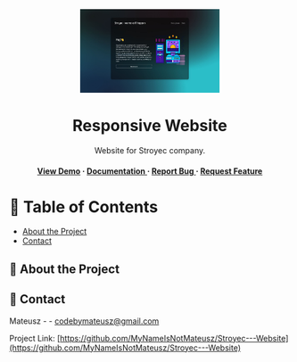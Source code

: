 <div align='center'>

<img src=https://raw.githubusercontent.com/MyNameIsNotMateusz/Stroyec---Website/main/images/preview.JPG alt="logo" width=250 height=150 />

<h1>Responsive Website</h1>
<p>Website for Stroyec company.</p>

<h4> <a href=https://mynameisnotmateusz.github.io/Stroyec---Website/>View Demo</a> <span> · </span> <a href="https://github.com/Mateusz Otorowski/Stroyec Website/blob/master/README.md"> Documentation </a> <span> · </span> <a href="https://github.com/Mateusz Otorowski/Stroyec Website/issues"> Report Bug </a> <span> · </span> <a href="https://github.com/Mateusz Otorowski/Stroyec Website/issues"> Request Feature </a> </h4>


</div>

# :notebook_with_decorative_cover: Table of Contents

- [About the Project](#star2-about-the-project)
- [Contact](#handshake-contact)


## :star2: About the Project

## :handshake: Contact

Mateusz - - codebymateusz@gmail.com

Project Link: [https://github.com/MyNameIsNotMateusz/Stroyec---Website](https://github.com/MyNameIsNotMateusz/Stroyec---Website)

